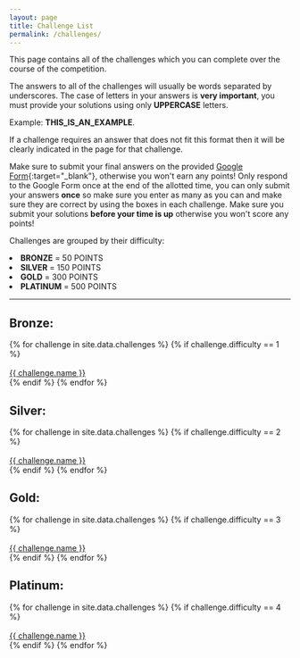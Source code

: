 ```yaml
---
layout: page
title: Challenge List
permalink: /challenges/
---
```


This page contains all of the challenges which you can complete over the course
of the competition.

The answers to all of the challenges will usually be words separated by
underscores. The case of letters in your answers is **very important**, you
must provide your solutions using only **UPPERCASE** letters.

Example: **THIS_IS_AN_EXAMPLE**.

If a challenge requires an answer that does not fit this format then it will be
clearly indicated in the page for that challenge.

Make sure to submit your final answers on the provided [Google Form](https://forms.gle/RaV2nNM6jQM2UAoo9){:target="_blank"},
otherwise you won't earn any points! Only respond to the Google Form once at the end of the allotted time, you can only submit your answers <strong>once</strong> so make sure you enter as many as you can and make sure they are correct by using the boxes in each challenge. Make sure you submit your solutions <strong>before your time is up</strong> otherwise you won't score any points!

Challenges are grouped by their difficulty:
<li> <strong>BRONZE</strong> = 50 POINTS </li>
<li> <strong>SILVER</strong> = 150 POINTS  </li>
<li> <strong>GOLD</strong> = 300 POINTS  </li>
<li> <strong>PLATINUM</strong> = 500 POINTS   </li>

---

## Bronze:

<div class="item-container">
  {% for challenge in site.data.challenges %}
    {% if challenge.difficulty == 1 %}
      <div class="challenge-container">
        <br><a class="challenge-button" href="{{ challenge.link }}">{{ challenge.name }}</a>
      </div>
    {% endif %}
  {% endfor %}
</div>

## Silver:

<div class="item-container">
  {% for challenge in site.data.challenges %}
    {% if challenge.difficulty == 2 %}
      <div class="challenge-container">
        <br><a class="challenge-button" href="{{ challenge.link }}">{{ challenge.name }}</a>
      </div>
    {% endif %}
  {% endfor %}
</div>

## Gold:

<div class="item-container">
  {% for challenge in site.data.challenges %}
    {% if challenge.difficulty == 3 %}
      <div class="challenge-container">
        <br><a class="challenge-button" href="{{ challenge.link }}">{{ challenge.name }}</a>
      </div>
    {% endif %}
  {% endfor %}
</div>

## Platinum:

<div class="item-container">
  {% for challenge in site.data.challenges %}
    {% if challenge.difficulty == 4 %}
      <div class="challenge-container">
        <br><a class="challenge-button" href="{{ challenge.link }}">{{ challenge.name }}</a>
      </div>
    {% endif %}
  {% endfor %}
</div>